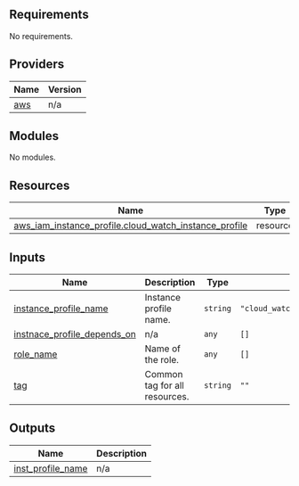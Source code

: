 ## Requirements

No requirements.

## Providers

| Name | Version |
|------|---------|
| <a name="provider_aws"></a> [aws](#provider\_aws) | n/a |

## Modules

No modules.

## Resources

| Name | Type |
|------|------|
| [aws_iam_instance_profile.cloud_watch_instance_profile](https://registry.terraform.io/providers/hashicorp/aws/latest/docs/resources/iam_instance_profile) | resource |

## Inputs

| Name | Description | Type | Default | Required |
|------|-------------|------|---------|:--------:|
| <a name="input_instance_profile_name"></a> [instance\_profile\_name](#input\_instance\_profile\_name) | Instance profile name. | `string` | `"cloud_watch_instance_profile"` | no |
| <a name="input_instnace_profile_depends_on"></a> [instnace\_profile\_depends\_on](#input\_instnace\_profile\_depends\_on) | n/a | `any` | `[]` | no |
| <a name="input_role_name"></a> [role\_name](#input\_role\_name) | Name of the role. | `any` | `[]` | no |
| <a name="input_tag"></a> [tag](#input\_tag) | Common tag for all resources. | `string` | `""` | no |

## Outputs

| Name | Description |
|------|-------------|
| <a name="output_inst_profile_name"></a> [inst\_profile\_name](#output\_inst\_profile\_name) | n/a |
